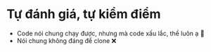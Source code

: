 # Tự đánh giá, tự kiểm điểm 
- Code nói chung chạy được, nhưng mà code xấu lắc, thề luôn ạ 🫠
- Nói chung không đáng để clone ❌